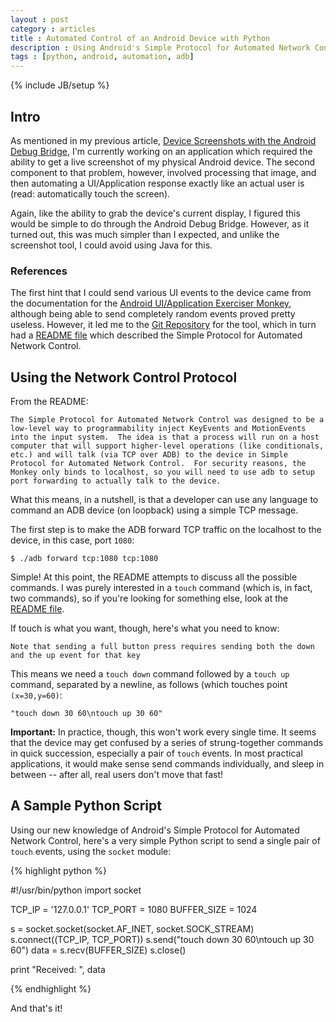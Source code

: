 ```yaml
---
layout : post
category : articles
title : Automated Control of an Android Device with Python
description : Using Android's Simple Protocol for Automated Network Control to send touch events to a physical device using Python and a TCP socket.
tags : [python, android, automation, adb]
---
```

{% include JB/setup %}

## Intro
As mentioned in my previous article, [Device Screenshots with the Android Debug
Bridge](/articles/2010/06/16/device-screenshots-with-the-android-debug-bridge),
I'm currently working on an application which required the ability to get a
live screenshot of my physical Android device. The second component to that
problem, however, involved processing that image, and then automating a
UI/Application response exactly like an actual user is (read: automatically
touch the screen).

Again, like the ability to grab the device's current display, I figured this
would be simple to do through the Android Debug Bridge. However, as it turned
out, this was much simpler than I expected, and unlike the screenshot tool, I
could avoid using Java for this.

### References
The first hint that I could send various UI events to the device came from the
documentation for the [Android UI/Application Exerciser
Monkey](http://developer.android.com/guide/developing/tools/monkey.html),
although being able to send completely random events proved pretty useless.
However, it led me to the [Git
Repository](http://android.git.kernel.org/?p=platform/development.git;a=tree;f=cmds/monkey)
for the tool, which in turn had a [README
file](http://android.git.kernel.org/?p=platform/development.git;a=blob;f=cmds/monkey/README.NETWORK.txt)
which described the Simple Protocol for Automated Network Control.

## Using the Network Control Protocol
From the README:

    The Simple Protocol for Automated Network Control was designed to be a
    low-level way to programmability inject KeyEvents and MotionEvents
    into the input system.  The idea is that a process will run on a host
    computer that will support higher-level operations (like conditionals,
    etc.) and will talk (via TCP over ADB) to the device in Simple
    Protocol for Automated Network Control.  For security reasons, the
    Monkey only binds to localhost, so you will need to use adb to setup
    port forwarding to actually talk to the device.

What this means, in a nutshell, is that a developer can use any language to
command an ADB device (on loopback) using a simple TCP message.

The first step is to make the ADB forward TCP traffic on the localhost to the
device, in this case, port `1080`:

    $ ./adb forward tcp:1080 tcp:1080

Simple! At this point, the README attempts to discuss all the possible
commands.  I was purely interested in a `touch` command (which is, in fact, two
commands), so if you're looking for something else, look at the [README
file](http://android.git.kernel.org/?p=platform/development.git;a=blob;f=cmds/monkey/README.NETWORK.txt).

If touch is what you want, though, here's what you need to know:

    Note that sending a full button press requires sending both the down
    and the up event for that key

This means we need a `touch down` command followed by a `touch up` command,
separated by a newline, as follows (which touches point `(x=30,y=60)`:

    "touch down 30 60\ntouch up 30 60"

**Important:** In practice, though, this won't work every single time. It seems
that the device may get confused by a series of strung-together commands in
quick succession, especially a pair of `touch` events. In most practical
applications, it would make sense send commands individually, and sleep in
between -- after all, real users don't move that fast!

## A Sample Python Script
Using our new knowledge of Android's Simple Protocol for Automated Network
Control, here's a very simple Python script to send a single pair of `touch`
events, using the `socket` module:

{% highlight python %}

#!/usr/bin/python
import socket

TCP_IP = '127.0.0.1'
TCP_PORT = 1080
BUFFER_SIZE = 1024

s = socket.socket(socket.AF_INET, socket.SOCK_STREAM)
s.connect((TCP_IP, TCP_PORT))
s.send("touch down 30 60\ntouch up 30 60")
data = s.recv(BUFFER_SIZE)
s.close()

print "Received: ", data

{% endhighlight %}

And that's it!
